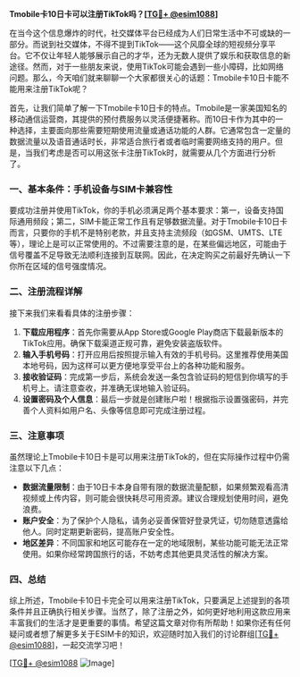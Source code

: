 **Tmobile卡10日卡可以注册TikTok吗？[[TG💪+ @esim1088](https://t.me/s/esim1088)]**

在当今这个信息爆炸的时代，社交媒体平台已经成为人们日常生活中不可或缺的一部分。而说到社交媒体，不得不提到TikTok——这个风靡全球的短视频分享平台。它不仅让年轻人能够展示自己的才华，还为无数人提供了娱乐和获取信息的新途径。然而，对于一些朋友来说，使用TikTok可能会遇到一些小障碍，比如网络问题。那么，今天咱们就来聊聊一个大家都很关心的话题：Tmobile卡10日卡能不能用来注册TikTok呢？

首先，让我们简单了解一下Tmobile卡10日卡的特点。Tmobile是一家美国知名的移动通信运营商，其提供的预付费服务以灵活便捷著称。而10日卡作为其中的一种选择，主要面向那些需要短期使用流量或通话功能的人群。它通常包含一定量的数据流量以及语音通话时长，非常适合旅行者或者临时需要网络支持的用户。但是，当我们考虑是否可以用这张卡注册TikTok时，就需要从几个方面进行分析了。

### **一、基本条件：手机设备与SIM卡兼容性**
要成功注册并使用TikTok，你的手机必须满足两个基本要求：第一，设备支持国际通用频段；第二，SIM卡能正常工作且有足够数据流量。对于Tmobile卡10日卡而言，只要你的手机不是特别老款，并且支持主流频段（如GSM、UMTS、LTE等），理论上是可以正常使用的。不过需要注意的是，在某些偏远地区，可能由于信号覆盖不足导致无法顺利连接到互联网。因此，在决定购买之前最好先确认一下你所在区域的信号强度情况。

### **二、注册流程详解**
接下来我们来看看具体的注册步骤：
1. **下载应用程序**：首先你需要从App Store或Google Play商店下载最新版本的TikTok应用。确保下载渠道正规可靠，避免安装盗版软件。
2. **输入手机号码**：打开应用后按照提示输入有效的手机号码。这里推荐使用美国本地号码，因为这样可以更方便地享受平台上的各种功能和服务。
3. **接收验证码**：完成第一步后，系统会发送一条包含验证码的短信到你填写的手机号上。请注意查收，并准确无误地输入验证码。
4. **设置密码及个人信息**：最后一步就是创建账户啦！根据指示设置强密码，并完善个人资料如用户名、头像等信息即可完成注册过程。

### **三、注意事项**
虽然理论上Tmobile卡10日卡是可以用来注册TikTok的，但在实际操作过程中仍需注意以下几点：
- **数据流量限制**：由于10日卡本身自带有限的数据流量配额，如果频繁观看高清视频或上传内容，则可能会很快耗尽可用资源。建议合理规划使用时间，避免浪费。
- **账户安全**：为了保护个人隐私，请务必妥善保管好登录凭证，切勿随意透露给他人。同时定期更新密码，提高账户安全性。
- **地区差异**：不同国家和地区可能存在一定的地域限制，某些功能可能无法正常使用。如果你经常跨国旅行的话，不妨考虑其他更具灵活性的解决方案。

### **四、总结**
综上所述，Tmobile卡10日卡完全可以用来注册TikTok，只要满足上述提到的各项条件并且正确执行相关步骤。当然了，除了注册之外，如何更好地利用这款应用来丰富我们的生活才是更重要的事情。希望这篇文章对你有所帮助！如果你还有任何疑问或者想了解更多关于ESIM卡的知识，欢迎随时加入我们的讨论群组[[TG💪+ @esim1088](https://t.me/s/esim1088)]，一起交流学习吧！

[[TG💪+ @esim1088](https://t.me/s/esim1088) ![Image](https://i.postimg.cc/4NQfJmqS/Snipaste-2025-05-13-00-14-12.png)]
